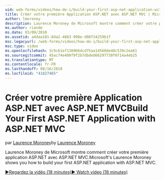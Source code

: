 ```yaml
---
uid: web-forms/videos/how-do-i/build-your-first-asp-net-application-with-asp-net-mvc
title: Créer votre première Application ASP.NET avec ASP.NET MVC | Microsoft Docs
author: lmoroney
description: Laurence Moroney de Microsoft montre comment créer votre première application ASP.NET avec ASP.NET MVC.
ms.author: riande
ms.date: 03/09/2010
ms.assetid: a4daa181-8da2-4883-998e-d08f34259b1f
msc.legacyurl: /web-forms/videos/how-do-i/build-your-first-asp-net-application-with-asp-net-mvc
msc.type: video
ms.openlocfilehash: 3c9cb1ef138966dcd75aa14560de48c539c2ea61
ms.sourcegitcommit: 45ac74e400f9f2b7dbded66297730f6f14a4eb25
ms.translationtype: MT
ms.contentlocale: fr-FR
ms.lasthandoff: 08/16/2018
ms.locfileid: "41827465"
---
```

<a name="build-your-first-aspnet-application-with-aspnet-mvc"></a><span data-ttu-id="85f2e-103">Créer votre première Application ASP.NET avec ASP.NET MVC</span><span class="sxs-lookup"><span data-stu-id="85f2e-103">Build Your First ASP.NET Application with ASP.NET MVC</span></span>
====================
<span data-ttu-id="85f2e-104">par [Laurence Moroney](https://github.com/lmoroney)</span><span class="sxs-lookup"><span data-stu-id="85f2e-104">by [Laurence Moroney](https://github.com/lmoroney)</span></span>

<span data-ttu-id="85f2e-105">Laurence Moroney de Microsoft montre comment créer votre première application ASP.NET avec ASP.NET MVC.</span><span class="sxs-lookup"><span data-stu-id="85f2e-105">Microsoft's Laurence Moroney shows you how to build your first ASP.NET application with ASP.NET MVC.</span></span>

[<span data-ttu-id="85f2e-106">&#9654;Regardez la vidéo (18 minutes)</span><span class="sxs-lookup"><span data-stu-id="85f2e-106">&#9654; Watch video (18 minutes)</span></span>](https://channel9.msdn.com/Blogs/ASP-NET-Site-Videos/build-your-first-asp-net-application-with-asp-net-mvc)
